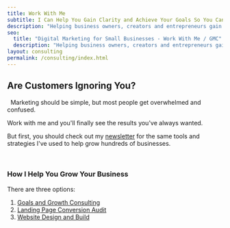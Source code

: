 ```yaml
---
title: Work With Me
subtitle: I Can Help You Gain Clarity and Achieve Your Goals So You Can Grow Your Business
description: "Helping business owners, creators and entrepreneurs gain clarity and achieve their goals with digital marketing. Strategy calls, SEO, web design and more."
seo:
  title: "Digital Marketing for Small Businesses - Work With Me / GMC"
  description: "Helping business owners, creators and entrepreneurs gain clarity and achieve their goals with digital marketing. Strategy calls, SEO, web design and more."
layout: consulting
permalink: /consulting/index.html
---
```


## Are Customers Ignoring You?

&nbsp;
Marketing should be simple, but most people get overwhelmed and confused.

Work with me and you'll finally see the results you've always wanted.

But first, you should check out my [newsletter](/newsletter/) for the same tools and strategies I've used to help grow hundreds of businesses.

&nbsp;
### How I Help You Grow Your Business

There are three options:

1. [Goals and Growth Consulting](/consulting/goals-and-growth/)
2. [Landing Page Conversion Audit](/consulting/landing-page-audit/)
3. [Website Design and Build](/consulting/website-design/)